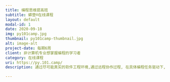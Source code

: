 ```yaml
---
title: 编程思维提高班
subtitle: 蟒营®在线课程
layout: default
modal-id: 1
date: 2020-09-18
img: py101camp.jpg
thumbnail: py101camp-thumbnail.jpg
alt: image-alt
project-date: 每期6周
client: 非计算机专业想掌握编程的学习者
category: 在线课程
uri: https://py.101.camp/
description: 通过尽可能真实的软件工程环境,通过远程协作过程, 在具体编程任务驱动下, 通过一系列精心设计的可迭代开发任务, 快速完成编程思维实战化练习, 并结成开发团队,完成自己想开发的软件作品. 及时在问题发生现场提供引导, 并承诺永久答疑服务.

---
```

